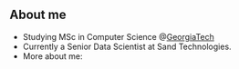 
<!--
 * @Author: Tinozivashe Sibanda
 * @Date: 2024-07-03 01:54:11
 * @LastEditors: tinoSibz
 * @LastEditTime: 2024-07-03 01:54:11
 * @Description: Github Home Page
-->

## About me

- Studying MSc in Computer Science @[GeorgiaTech](https://omscs.gatech.edu/specialization-machine-learning)
- Currently a Senior Data Scientist at Sand Technologies.
- More about me:  <!--https://-->
